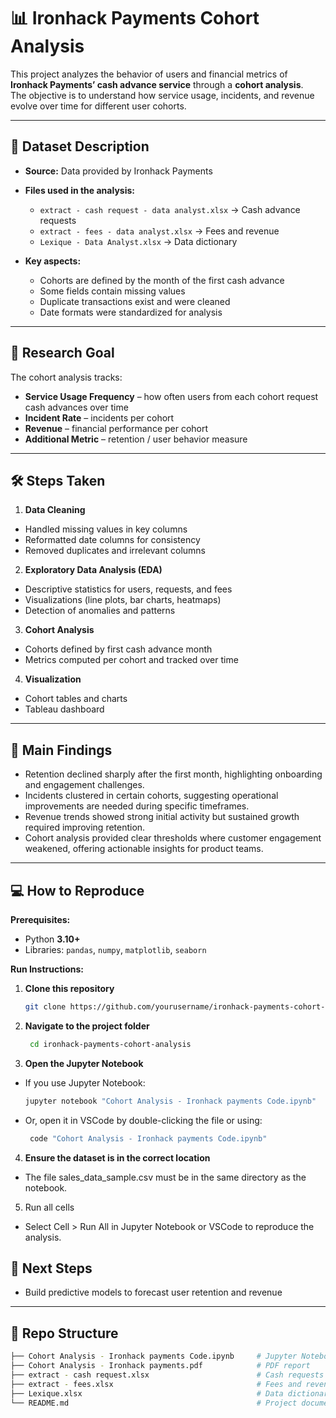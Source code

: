 # 📊 Ironhack Payments Cohort Analysis

This project analyzes the behavior of users and financial metrics of **Ironhack Payments’ cash advance service** through a **cohort analysis**.  
The objective is to understand how service usage, incidents, and revenue evolve over time for different user cohorts.

---

## 📂 Dataset Description

- **Source:** Data provided by Ironhack Payments  
- **Files used in the analysis:**  
  - `extract - cash request - data analyst.xlsx` → Cash advance requests  
  - `extract - fees - data analyst.xlsx` → Fees and revenue  
  - `Lexique - Data Analyst.xlsx` → Data dictionary  

- **Key aspects:**  
  - Cohorts are defined by the month of the first cash advance  
  - Some fields contain missing values  
  - Duplicate transactions exist and were cleaned  
  - Date formats were standardized for analysis  

---

## 🎯 Research Goal

The cohort analysis tracks:  

- **Service Usage Frequency** – how often users from each cohort request cash advances over time  
- **Incident Rate** – incidents per cohort  
- **Revenue** – financial performance per cohort  
- **Additional Metric** – retention / user behavior measure

---

## 🛠 Steps Taken

1. **Data Cleaning**
- Handled missing values in key columns
- Reformatted date columns for consistency
- Removed duplicates and irrelevant columns

2. **Exploratory Data Analysis (EDA)**
- Descriptive statistics for users, requests, and fees  
- Visualizations (line plots, bar charts, heatmaps)  
- Detection of anomalies and patterns 

3. **Cohort Analysis**
- Cohorts defined by first cash advance month
- Metrics computed per cohort and tracked over time
  
4. **Visualization**
- Cohort tables and charts  
- Tableau dashboard

---

## 📌 Main Findings

- Retention declined sharply after the first month, highlighting onboarding and engagement challenges.
- Incidents clustered in certain cohorts, suggesting operational improvements are needed during specific timeframes.
- Revenue trends showed strong initial activity but sustained growth required improving retention.
- Cohort analysis provided clear thresholds where customer engagement weakened, offering actionable insights for product teams.  

---

## 💻 How to Reproduce

**Prerequisites:**
- Python **3.10+**
- Libraries: `pandas`, `numpy`, `matplotlib`, `seaborn`

**Run Instructions:**
1. **Clone this repository**
   ```bash
   git clone https://github.com/yourusername/ironhack-payments-cohort-analysis.git

2. **Navigate to the project folder**
   ```bash
    cd ironhack-payments-cohort-analysis

3. **Open the Jupyter Notebook**
- If you use Jupyter Notebook:
   ```bash
   jupyter notebook "Cohort Analysis - Ironhack payments Code.ipynb"
- Or, open it in VSCode by double-clicking the file or using:
   ```bash
    code "Cohort Analysis - Ironhack payments Code.ipynb"
  
4. **Ensure the dataset is in the correct location**
- The file sales_data_sample.csv must be in the same directory as the notebook.

5. Run all cells
- Select Cell > Run All in Jupyter Notebook or VSCode to reproduce the analysis.

## 🚀 Next Steps

- Build predictive models to forecast user retention and revenue  

---

## 📁 Repo Structure
```bash
├── Cohort Analysis - Ironhack payments Code.ipynb     # Jupyter Notebook with cleaning, EDA, cohort analysis
├── Cohort Analysis - Ironhack payments.pdf            # PDF report
├── extract - cash request.xlsx                        # Cash requests dataset
├── extract - fees.xlsx                                # Fees and revenue dataset
├── Lexique.xlsx                                       # Data dictionary
└── README.md                                          # Project documentation
